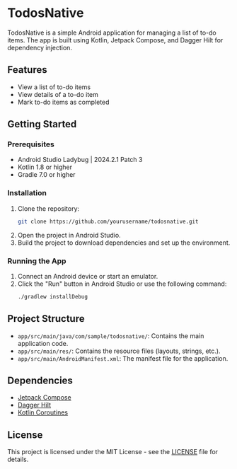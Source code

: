 # TodosNative

TodosNative is a simple Android application for managing a list of to-do items. 
The app is built using Kotlin, Jetpack Compose, and Dagger Hilt for dependency injection.

## Features

- View a list of to-do items
- View details of a to-do item
- Mark to-do items as completed

## Getting Started

### Prerequisites

- Android Studio Ladybug | 2024.2.1 Patch 3
- Kotlin 1.8 or higher
- Gradle 7.0 or higher

### Installation

1. Clone the repository:
    ```sh
    git clone https://github.com/yourusername/todosnative.git
    ```
2. Open the project in Android Studio.
3. Build the project to download dependencies and set up the environment.

### Running the App

1. Connect an Android device or start an emulator.
2. Click the "Run" button in Android Studio or use the following command:
    ```sh
    ./gradlew installDebug
    ```

## Project Structure

- `app/src/main/java/com/sample/todosnative/`: Contains the main application code.
- `app/src/main/res/`: Contains the resource files (layouts, strings, etc.).
- `app/src/main/AndroidManifest.xml`: The manifest file for the application.

## Dependencies

- [Jetpack Compose](https://developer.android.com/jetpack/compose)
- [Dagger Hilt](https://dagger.dev/hilt/)
- [Kotlin Coroutines](https://kotlinlang.org/docs/coroutines-overview.html)

## License

This project is licensed under the MIT License - see the [LICENSE](LICENSE) file for details.